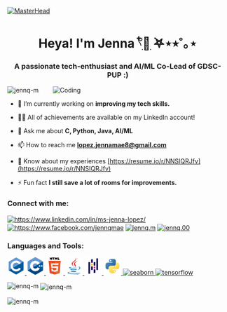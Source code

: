[![MasterHead](https://i.pinimg.com/originals/76/01/a3/7601a31e47247077856ed69b7b4fa124.gif)](https://lnk.bio/jennq)
<h1 align="center">Heya! I'm Jenna 𓍢ִ໋🌷ִ ࣪𖤐⋆⭒˚｡⋆</h1>
<h3 align="center">A passionate tech-enthusiast and AI/ML Co-Lead of GDSC-PUP :)</h3>
<img align="right" alt="Coding" width="400" src="https://i.gifer.com/ATEd.gif">

<p align="left"> <img src="https://komarev.com/ghpvc/?username=jennq-m&label=Profile%20views&color=0e75b6&style=flat" alt="jennq-m" /> </p>

- 🔭 I’m currently working on **improving my tech skills.**

- 👨‍💻 All of achievements are available on my LinkedIn account!

- 💬 Ask me about **C, Python, Java, AI/ML**

- 📫 How to reach me **lopez.jennamae8@gmail.com**

- 📄 Know about my experiences [https://resume.io/r/NNSIQRJfv](https://resume.io/r/NNSIQRJfv)

- ⚡ Fun fact **I still save a lot of rooms for improvements.**

<h3 align="left">Connect with me:</h3>
<p align="left">
<a href="https://linkedin.com/in/https://www.linkedin.com/in/ms-jenna-lopez/" target="blank"><img align="center" src="https://raw.githubusercontent.com/rahuldkjain/github-profile-readme-generator/master/src/images/icons/Social/linked-in-alt.svg" alt="https://www.linkedin.com/in/ms-jenna-lopez/" height="30" width="40" /></a>
<a href="https://fb.com/https://www.facebook.com/jennqmae" target="blank"><img align="center" src="https://raw.githubusercontent.com/rahuldkjain/github-profile-readme-generator/master/src/images/icons/Social/facebook.svg" alt="https://www.facebook.com/jennqmae" height="30" width="40" /></a>
<a href="https://instagram.com/jennq.m" target="blank"><img align="center" src="https://raw.githubusercontent.com/rahuldkjain/github-profile-readme-generator/master/src/images/icons/Social/instagram.svg" alt="jennq.m" height="30" width="40" /></a>
<a href="https://discord.gg/jennq.00" target="blank"><img align="center" src="https://raw.githubusercontent.com/rahuldkjain/github-profile-readme-generator/master/src/images/icons/Social/discord.svg" alt="jennq.00" height="30" width="40" /></a>
</p>

<h3 align="left">Languages and Tools:</h3>
<p align="left"> <a href="https://www.cprogramming.com/" target="_blank" rel="noreferrer"> <img src="https://raw.githubusercontent.com/devicons/devicon/master/icons/c/c-original.svg" alt="c" width="40" height="40"/> </a> <a href="https://www.w3schools.com/cpp/" target="_blank" rel="noreferrer"> <img src="https://raw.githubusercontent.com/devicons/devicon/master/icons/cplusplus/cplusplus-original.svg" alt="cplusplus" width="40" height="40"/> </a> <a href="https://www.w3.org/html/" target="_blank" rel="noreferrer"> <img src="https://raw.githubusercontent.com/devicons/devicon/master/icons/html5/html5-original-wordmark.svg" alt="html5" width="40" height="40"/> </a> <a href="https://www.java.com" target="_blank" rel="noreferrer"> <img src="https://raw.githubusercontent.com/devicons/devicon/master/icons/java/java-original.svg" alt="java" width="40" height="40"/> </a> <a href="https://pandas.pydata.org/" target="_blank" rel="noreferrer"> <img src="https://raw.githubusercontent.com/devicons/devicon/2ae2a900d2f041da66e950e4d48052658d850630/icons/pandas/pandas-original.svg" alt="pandas" width="40" height="40"/> </a> <a href="https://www.python.org" target="_blank" rel="noreferrer"> <img src="https://raw.githubusercontent.com/devicons/devicon/master/icons/python/python-original.svg" alt="python" width="40" height="40"/> </a> <a href="https://seaborn.pydata.org/" target="_blank" rel="noreferrer"> <img src="https://seaborn.pydata.org/_images/logo-mark-lightbg.svg" alt="seaborn" width="40" height="40"/> </a> <a href="https://www.tensorflow.org" target="_blank" rel="noreferrer"> <img src="https://www.vectorlogo.zone/logos/tensorflow/tensorflow-icon.svg" alt="tensorflow" width="40" height="40"/> </a> </p>

<p><img align="left" src="https://github-readme-stats.vercel.app/api/top-langs?username=jennq-m&show_icons=true&locale=en&layout=compact" alt="jennq-m" /></p>

<p>&nbsp;<img align="center" src="https://github-readme-stats.vercel.app/api?username=jennq-m&show_icons=true&locale=en" alt="jennq-m" /></p>

<p><img align="center" src="https://github-readme-streak-stats.herokuapp.com/?user=jennq-m&" alt="jennq-m" /></p>
